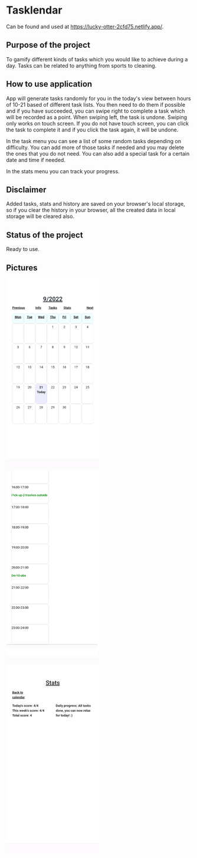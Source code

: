 # Tasklendar
Can be found and used at https://lucky-otter-2cfd75.netlify.app/.

## Purpose of the project
To gamify different kinds of tasks which you would like to achieve during a day. Tasks can be related to anything from sports to cleaning.

## How to use application
App will generate tasks randomly for you in the today's view between hours of 10-21 based of different task lists. You then need to do them if possible and if you have succeeded, you can swipe right to complete a task which will be recorded as a point. When swiping left, the task is undone. Swiping only works on touch screen. If you do not have touch screen, you can click the task to complete it and if you click the task again, it will be undone.

In the task menu you can see a list of some random tasks depending on difficulty. You can add more of those tasks if needed and you may delete the ones that you do not need. You can also add a special task for a certain date and time if needed.

In the stats menu you can track your progress.

## Disclaimer
Added tasks, stats and history are saved on your browser's local storage, so if you clear the history in your browser, all the created data in local storage will be cleared also.

## Status of the project
Ready to use.

## Pictures
<img src="pic1.png" width="50%" />
<img src="pic2.png" width="50%" />
<img src="pic3.png" width="50%" />
